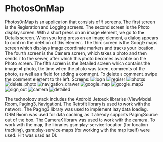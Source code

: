 # PhotosOnMap
PhotosOnMap is an application that consists of 5 screens. The first screen is the Regisration and Logging screens.
The second screen is the Photo display screen. With a short press on an image element, we go to the Details screen.
When you long press on an image element, a dialog appears to confirm the deletion of this element. 
The third screen is the Google maps screen which displays image coordinate markers and tracks your location. 
The fourth screen is the Camera screen, which takes a photo and then sends it to the server, after which this photo becomes available on the Photo screen.
The fifth screen is  the Detailed screen which contains the image of photo, the time when the photo was taken, comments of the photo, as well as a field for adding a comment.
To delete a comment, swipe the comment element to the left.
Screens:
![login](https://github.com/Dmitry-Zv/PhotosOnMap/assets/70663257/69d5be68-9e61-4f65-83b7-175daa8fe6d9)
![regiser](https://github.com/Dmitry-Zv/PhotosOnMap/assets/70663257/1471691b-836e-4dca-a722-8cfcc6b7ec02)
![photos](https://github.com/Dmitry-Zv/PhotosOnMap/assets/70663257/cd8b1531-a0f5-410a-9660-fb133f0a8efb)
![delete_photo](https://github.com/Dmitry-Zv/PhotosOnMap/assets/70663257/95661420-ce2d-4de1-af07-e09e1902a36d)
![navigation_drawer](https://github.com/Dmitry-Zv/PhotosOnMap/assets/70663257/ecc9032d-3461-4bf5-a2a3-9f68d200de45)
![google_map](https://github.com/Dmitry-Zv/PhotosOnMap/assets/70663257/e950e26e-2de3-481a-8c16-b5896d806904)
![google_map2](https://github.com/Dmitry-Zv/PhotosOnMap/assets/70663257/cba186fb-4dc6-42ee-99b0-414fee10586e)
![sign_out](https://github.com/Dmitry-Zv/PhotosOnMap/assets/70663257/59d5522a-57da-4dbe-929f-7cbdbda69b30)
![camera](https://github.com/Dmitry-Zv/PhotosOnMap/assets/70663257/aaedb9d2-f1a8-4473-9d8f-800795bcc203)
![detailed](https://github.com/Dmitry-Zv/PhotosOnMap/assets/70663257/ac96c51f-792b-4f57-aaf6-2e40d19f41a7)

The technology stack includes the Android Jetpack libraries (ViewModel, Room, Paging3, Navigation). The Retrofit library is used to work with the network. 
The Paging3 library was used to implement lazy data loading. ORM Room was used for data caching, as it already supports PagingSource out of the box. 
The CameraX library was used to work with the camera.
To work with the map, the libraries gsm:play-service-location (for location tracking), gsm:play-service-maps (for working with the map itself) were used.
Hilt was used as DI.







